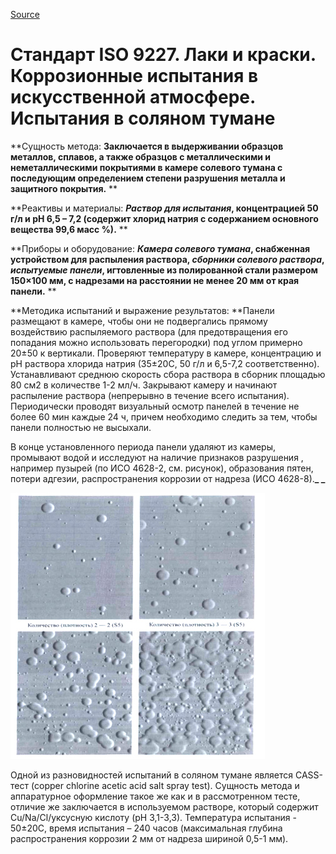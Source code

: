 
[Source](http://vseokraskah.net/standart-iso-9227 "Permalink to Стандарт ISO 9227. Лаки и краски. Коррозионные испытания в искусственной атмосфере. Испытания в соляном тумане")

# Стандарт ISO 9227. Лаки и краски. Коррозионные испытания в искусственной атмосфере. Испытания в соляном тумане

**Сущность метода: **Заключается в выдерживании образцов металлов, сплавов, а также образцов с металлическими и неметаллическими покрытиями в камере солевого тумана с последующим определением степени разрушения металла и защитного покрытия.** **

**Реактивы и материалы: **_Раствор для испытания_, концентрацией  50 г/л и рН 6,5 – 7,2 (содержит хлорид натрия с содержанием основного вещества 99,6 масс %).** **

**Приборы и оборудование: **_Камера солевого тумана_, снабженная устройством для распыления раствора, _сборники солевого раствора_, _испытуемые панели_, игтовленные из полированной стали размером 150×100 мм, с надрезами на расстоянии не менее 20 мм от края панели.** **

**Методика испытаний и выражение результатов: **Панели размещают  в камере, чтобы они не подвергались прямому воздействию  распыляемого раствора (для предотвращения его попадания можно  использовать перегородки) под углом примерно 20±50 к вертикали.  Проверяют температуру в камере, концентрацию и рН раствора хлорида натрия (35±20С, 50 г/л и 6,5-7,2 соответственно). Устанавливают среднюю скорость сбора раствора в сборник площадью 80 см2 в количестве 1-2 мл/ч. Закрывают камеру и начинают распыление раствора (непрерывно в течение всего испытания). Периодически проводят визуальный осмотр панелей в  течение не более 60 мин каждые 24 ч, причем необходимо следить за тем, чтобы панели полностью не высыхали.

В конце установленного периода панели удаляют из камеры, промывают водой и исследуют на наличие признаков разрушения , например пузырей (по ИСО 4628-2, см. рисунок), образования пятен, потери адгезии, распространения коррозии от надреза (ИСО 4628-8).**_ _**

![Стандарт ISO 9227. Лаки и краски. Коррозионные испытания в искусственной атмосфере. Испытания в соляном тумане][1]

Одной из разновидностей испытаний в соляном тумане является CASS-тест (copper chlorine acetic acid salt spray test). Сущность метода и аппаратурное оформление такое же как и в рассмотренном тесте, отличие же заключается            в используемом растворе, который содержит Cu/Na/Cl/уксусную кислоту (рН 3,1-3,3). Температура испытания - 50±20С, время испытания – 240 часов (максимальная глубина распространения коррозии 2 мм от надреза шириной 0,5-1 мм).

[1]: /img/ISO-9227.jpg "Стандарт ISO 9227. Лаки и краски. Коррозионные испытания в искусственной атмосфере. Испытания в соляном тумане"

  
